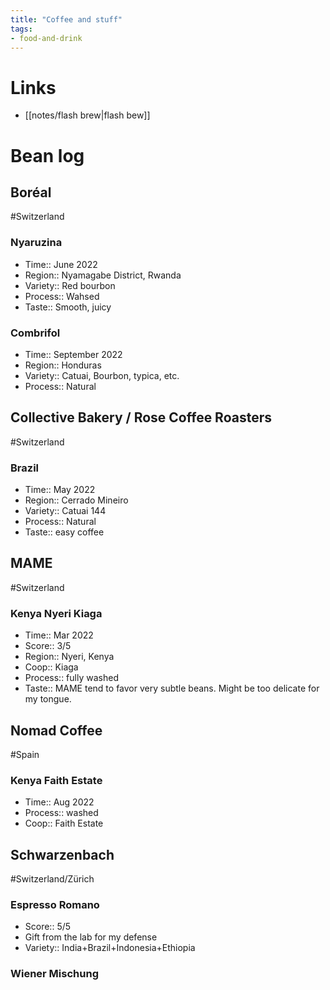 ```yaml
---
title: "Coffee and stuff"
tags:
- food-and-drink
---
```


# Links
- [[notes/flash brew|flash bew]]

# Bean log
## Boréal
#Switzerland 
### Nyaruzina 
- Time:: June 2022
- Region:: Nyamagabe District, Rwanda
- Variety:: Red bourbon
- Process:: Wahsed
- Taste:: Smooth, juicy
### Combrifol
- Time:: September 2022
- Region:: Honduras
- Variety:: Catuai, Bourbon, typica, etc.
- Process:: Natural

## Collective Bakery / Rose Coffee Roasters
#Switzerland
### Brazil
- Time:: May 2022
- Region:: Cerrado Mineiro
- Variety:: Catuai 144
- Process:: Natural
- Taste:: easy coffee

## MAME
#Switzerland
### Kenya Nyeri Kiaga
- Time:: Mar 2022
- Score:: 3/5
- Region:: Nyeri, Kenya
- Coop:: Kiaga
- Process:: fully washed
- Taste:: MAME tend to favor very subtle beans. Might be too delicate for my tongue.

## Nomad Coffee
#Spain
### Kenya Faith Estate
- Time:: Aug 2022
- Process:: washed
- Coop:: Faith Estate

## Schwarzenbach
#Switzerland/Zürich 
### Espresso Romano
- Score:: 5/5
- Gift from the lab for my defense
- Variety:: India+Brazil+Indonesia+Ethiopia
### Wiener Mischung 


